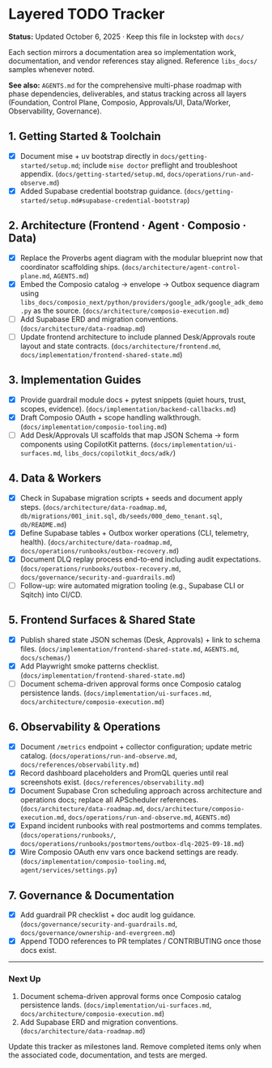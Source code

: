 # Layered TODO Tracker

**Status:** Updated October 6, 2025 · Keep this file in lockstep with `docs/`

Each section mirrors a documentation area so implementation work, documentation, and
vendor references stay aligned. Reference `libs_docs/` samples whenever noted.

**See also:** `AGENTS.md` for the comprehensive multi-phase roadmap with phase
dependencies, deliverables, and status tracking across all layers (Foundation, Control
Plane, Composio, Approvals/UI, Data/Worker, Observability, Governance).

## 1. Getting Started & Toolchain

- [x] Document mise + uv bootstrap directly in `docs/getting-started/setup.md`; include
      `mise doctor` preflight and troubleshoot appendix. (`docs/getting-started/setup.md`,
      `docs/operations/run-and-observe.md`)
- [x] Added Supabase credential bootstrap guidance. (`docs/getting-started/setup.md#supabase-credential-bootstrap`)

## 2. Architecture (Frontend · Agent · Composio · Data)

- [x] Replace the Proverbs agent diagram with the modular blueprint now that coordinator scaffolding ships. (`docs/architecture/agent-control-plane.md`, `AGENTS.md`)
- [x] Embed the Composio catalog → envelope → Outbox sequence diagram using
      `libs_docs/composio_next/python/providers/google_adk/google_adk_demo.py` as the source. (`docs/architecture/composio-execution.md`)
- [ ] Add Supabase ERD and migration conventions. (`docs/architecture/data-roadmap.md`)
- [ ] Update frontend architecture to include planned Desk/Approvals route layout and
      state contracts. (`docs/architecture/frontend.md`, `docs/implementation/frontend-shared-state.md`)

## 3. Implementation Guides

- [x] Provide guardrail module docs + pytest snippets (quiet hours, trust, scopes,
      evidence). (`docs/implementation/backend-callbacks.md`)
- [x] Draft Composio OAuth + scope handling walkthrough. (`docs/implementation/composio-tooling.md`)
- [ ] Add Desk/Approvals UI scaffolds that map JSON Schema → form components using
      CopilotKit patterns. (`docs/implementation/ui-surfaces.md`, `libs_docs/copilotkit_docs/adk/`)

## 4. Data & Workers

- [x] Check in Supabase migration scripts + seeds and document apply steps. (`docs/architecture/data-roadmap.md`, `db/migrations/001_init.sql`, `db/seeds/000_demo_tenant.sql`, `db/README.md`)
- [x] Define Supabase tables + Outbox worker operations (CLI, telemetry, health). (`docs/architecture/data-roadmap.md`, `docs/operations/runbooks/outbox-recovery.md`)
- [x] Document DLQ replay process end-to-end including audit expectations. (`docs/operations/runbooks/outbox-recovery.md`, `docs/governance/security-and-guardrails.md`)
- [ ] Follow-up: wire automated migration tooling (e.g., Supabase CLI or Sqitch) into CI/CD.

## 5. Frontend Surfaces & Shared State

- [x] Publish shared state JSON schemas (Desk, Approvals) + link to schema files. (`docs/implementation/frontend-shared-state.md`, `AGENTS.md`, `docs/schemas/`)
- [x] Add Playwright smoke patterns checklist. (`docs/implementation/frontend-shared-state.md`)
- [ ] Document schema-driven approval forms once Composio catalog persistence lands. (`docs/implementation/ui-surfaces.md`, `docs/architecture/composio-execution.md`)

## 6. Observability & Operations

- [x] Document `/metrics` endpoint + collector configuration; update metric catalog. (`docs/operations/run-and-observe.md`, `docs/references/observability.md`)
- [x] Record dashboard placeholders and PromQL queries until real screenshots exist. (`docs/references/observability.md`)
- [x] Document Supabase Cron scheduling approach across architecture and operations docs; replace all APScheduler references. (`docs/architecture/data-roadmap.md`, `docs/architecture/composio-execution.md`, `docs/operations/run-and-observe.md`, `AGENTS.md`)
- [x] Expand incident runbooks with real postmortems and comms templates. (`docs/operations/runbooks/`, `docs/operations/runbooks/postmortems/outbox-dlq-2025-09-18.md`)
- [x] Wire Composio OAuth env vars once backend settings are ready. (`docs/implementation/composio-tooling.md`, `agent/services/settings.py`)

## 7. Governance & Documentation

- [x] Add guardrail PR checklist + doc audit log guidance. (`docs/governance/security-and-guardrails.md`, `docs/governance/ownership-and-evergreen.md`)
- [x] Append TODO references to PR templates / CONTRIBUTING once those docs exist.

---

### Next Up

1. Document schema-driven approval forms once Composio catalog persistence lands. (`docs/implementation/ui-surfaces.md`, `docs/architecture/composio-execution.md`)
2. Add Supabase ERD and migration conventions. (`docs/architecture/data-roadmap.md`)

Update this tracker as milestones land. Remove completed items only when the associated
code, documentation, and tests are merged.
